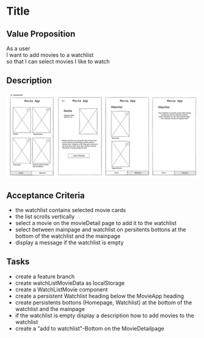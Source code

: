 # Title

## Value Proposition

As a user <br>
I want to add movies to a watchlist <br>
so that I can select movies I like to watch <br>

## Description

![wireframe](./assets/scribble-watchlist.png)

## Acceptance Criteria
- the watchlist contains selected movie cards
- the list scrolls vertically
- select a movie on the movieDetail page to add it to the watchlist
- select between mainpage and watchlist on persitents bottons at the bottom of the watchlist and the mainpage
- display a message if the watchlist is empty

## Tasks
- create a feature branch
- create watchListMovieData as localStorage
- create a WatchListMovie component
- create a persistent Watchlist heading below the MovieApp heading
- create persistents bottons (Homepage, Watchlist) at the bottom of the watchlist and the mainpage
- if the watchlist is empty display a description how to add movies to the watchlist
- create a "add to watchlist"-Bottom on the MovieDetailpage


